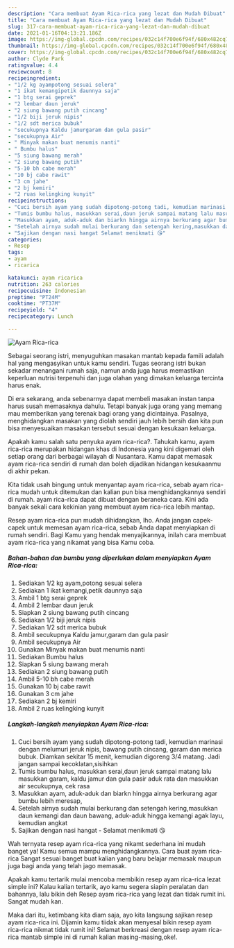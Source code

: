 ```yaml
---
description: "Cara membuat Ayam Rica-rica yang lezat dan Mudah Dibuat"
title: "Cara membuat Ayam Rica-rica yang lezat dan Mudah Dibuat"
slug: 317-cara-membuat-ayam-rica-rica-yang-lezat-dan-mudah-dibuat
date: 2021-01-16T04:13:21.186Z
image: https://img-global.cpcdn.com/recipes/032c14f700e6f94f/680x482cq70/ayam-rica-rica-foto-resep-utama.jpg
thumbnail: https://img-global.cpcdn.com/recipes/032c14f700e6f94f/680x482cq70/ayam-rica-rica-foto-resep-utama.jpg
cover: https://img-global.cpcdn.com/recipes/032c14f700e6f94f/680x482cq70/ayam-rica-rica-foto-resep-utama.jpg
author: Clyde Park
ratingvalue: 4.4
reviewcount: 8
recipeingredient:
- "1/2 kg ayampotong sesuai selera"
- "1 ikat kemangipetik daunnya saja"
- "1 btg serai geprek"
- "2 lembar daun jeruk"
- "2 siung bawang putih cincang"
- "1/2 biji jeruk nipis"
- "1/2 sdt merica bubuk"
- "secukupnya Kaldu jamurgaram dan gula pasir"
- "secukupnya Air"
- " Minyak makan buat menumis nanti"
- " Bumbu halus"
- "5 siung bawang merah"
- "2 siung bawang putih"
- "5-10 bh cabe merah"
- "10 bj cabe rawit"
- "3 cm jahe"
- "2 bj kemiri"
- "2 ruas kelingking kunyit"
recipeinstructions:
- "Cuci bersih ayam yang sudah dipotong-potong tadi, kemudian marinasi dengan melumuri jeruk nipis, bawang putih cincang, garam dan merica bubuk. Diamkan sekitar 15 menit, kemudian digoreng 3/4 matang. Jadi jangan sampai kecoklatan,sisihkan"
- "Tumis bumbu halus, masukkan serai,daun jeruk sampai matang lalu masukkan garam, kaldu jamur dan gula pasir aduk rata dan masukkan air secukupnya, cek rasa"
- "Masukkan ayam, aduk-aduk dan biarkn hingga airnya berkurang agar bumbu lebih meresap,"
- "Setelah airnya sudah mulai berkurang dan setengah kering,masukkan daun kemangi dan daun bawang, aduk-aduk hingga kemangi agak layu, kemudian angkat"
- "Sajikan dengan nasi hangat Selamat menikmati 😘"
categories:
- Resep
tags:
- ayam
- ricarica

katakunci: ayam ricarica 
nutrition: 263 calories
recipecuisine: Indonesian
preptime: "PT24M"
cooktime: "PT37M"
recipeyield: "4"
recipecategory: Lunch

---
```



![Ayam Rica-rica](https://img-global.cpcdn.com/recipes/032c14f700e6f94f/680x482cq70/ayam-rica-rica-foto-resep-utama.jpg)

Sebagai seorang istri, menyuguhkan masakan mantab kepada famili adalah hal yang mengasyikan untuk kamu sendiri. Tugas seorang istri bukan sekadar menangani rumah saja, namun anda juga harus memastikan keperluan nutrisi terpenuhi dan juga olahan yang dimakan keluarga tercinta harus enak.

Di era  sekarang, anda sebenarnya dapat membeli masakan instan tanpa harus susah memasaknya dahulu. Tetapi banyak juga orang yang memang mau memberikan yang terenak bagi orang yang dicintainya. Pasalnya, menghidangkan masakan yang diolah sendiri jauh lebih bersih dan kita pun bisa menyesuaikan masakan tersebut sesuai dengan kesukaan keluarga. 



Apakah kamu salah satu penyuka ayam rica-rica?. Tahukah kamu, ayam rica-rica merupakan hidangan khas di Indonesia yang kini digemari oleh setiap orang dari berbagai wilayah di Nusantara. Kamu dapat memasak ayam rica-rica sendiri di rumah dan boleh dijadikan hidangan kesukaanmu di akhir pekan.

Kita tidak usah bingung untuk menyantap ayam rica-rica, sebab ayam rica-rica mudah untuk ditemukan dan kalian pun bisa menghidangkannya sendiri di rumah. ayam rica-rica dapat dibuat dengan beraneka cara. Kini ada banyak sekali cara kekinian yang membuat ayam rica-rica lebih mantap.

Resep ayam rica-rica pun mudah dihidangkan, lho. Anda jangan capek-capek untuk memesan ayam rica-rica, sebab Anda dapat menyiapkan di rumah sendiri. Bagi Kamu yang hendak menyajikannya, inilah cara membuat ayam rica-rica yang nikamat yang bisa Kamu coba.

<!--inarticleads1-->

##### Bahan-bahan dan bumbu yang diperlukan dalam menyiapkan Ayam Rica-rica:

1. Sediakan 1/2 kg ayam,potong sesuai selera
1. Sediakan 1 ikat kemangi,petik daunnya saja
1. Ambil 1 btg serai geprek
1. Ambil 2 lembar daun jeruk
1. Siapkan 2 siung bawang putih cincang
1. Sediakan 1/2 biji jeruk nipis
1. Sediakan 1/2 sdt merica bubuk
1. Ambil secukupnya Kaldu jamur,garam dan gula pasir
1. Ambil secukupnya Air
1. Gunakan  Minyak makan buat menumis nanti
1. Sediakan  Bumbu halus
1. Siapkan 5 siung bawang merah
1. Sediakan 2 siung bawang putih
1. Ambil 5-10 bh cabe merah
1. Gunakan 10 bj cabe rawit
1. Gunakan 3 cm jahe
1. Sediakan 2 bj kemiri
1. Ambil 2 ruas kelingking kunyit




<!--inarticleads2-->

##### Langkah-langkah menyiapkan Ayam Rica-rica:

1. Cuci bersih ayam yang sudah dipotong-potong tadi, kemudian marinasi dengan melumuri jeruk nipis, bawang putih cincang, garam dan merica bubuk. Diamkan sekitar 15 menit, kemudian digoreng 3/4 matang. Jadi jangan sampai kecoklatan,sisihkan
1. Tumis bumbu halus, masukkan serai,daun jeruk sampai matang lalu masukkan garam, kaldu jamur dan gula pasir aduk rata dan masukkan air secukupnya, cek rasa
1. Masukkan ayam, aduk-aduk dan biarkn hingga airnya berkurang agar bumbu lebih meresap,
1. Setelah airnya sudah mulai berkurang dan setengah kering,masukkan daun kemangi dan daun bawang, aduk-aduk hingga kemangi agak layu, kemudian angkat
1. Sajikan dengan nasi hangat - Selamat menikmati 😘




Wah ternyata resep ayam rica-rica yang nikamt sederhana ini mudah banget ya! Kamu semua mampu menghidangkannya. Cara buat ayam rica-rica Sangat sesuai banget buat kalian yang baru belajar memasak maupun juga bagi anda yang telah jago memasak.

Apakah kamu tertarik mulai mencoba membikin resep ayam rica-rica lezat simple ini? Kalau kalian tertarik, ayo kamu segera siapin peralatan dan bahannya, lalu bikin deh Resep ayam rica-rica yang lezat dan tidak rumit ini. Sangat mudah kan. 

Maka dari itu, ketimbang kita diam saja, ayo kita langsung sajikan resep ayam rica-rica ini. Dijamin kamu tiidak akan menyesal bikin resep ayam rica-rica nikmat tidak rumit ini! Selamat berkreasi dengan resep ayam rica-rica mantab simple ini di rumah kalian masing-masing,oke!.

